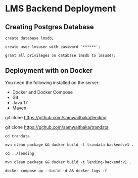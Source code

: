 # LMS Backend Deployment

## Creating Postgres Database
`create database lmsdb;`

`create user lmsuser with password '******';`

`grant all privileges on database lmsdb to lmsuser;`

## Deployment with on Docker

You need the following installed on the server:
- Docker and Docker Compose
- Git
- Java 17
- Maven

git clone https://github.com/samwaithaka/lending

git clone https://github.com/samwaithaka/trandata

`cd trandata`

`mvn clean package && docker build -t trandata-backend:v1 .`

`cd ../lending`

`mvn clean package && docker build -t lending-backend:v1 .`

`docker compose up --build -d && docker logs -f`

